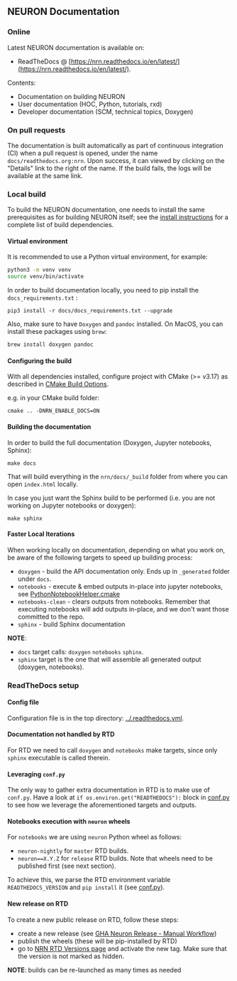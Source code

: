 ## NEURON Documentation

### Online

Latest NEURON documentation is available on:

* ReadTheDocs @ [https://nrn.readthedocs.io/en/latest/](https://nrn.readthedocs.io/en/latest/).

Contents:

* Documentation on building NEURON
* User documentation (HOC, Python, tutorials, rxd)
* Developer documentation (SCM, technical topics, Doxygen)

### On pull requests

The documentation is built automatically as part of continuous integration (CI) when a pull request is opened, under the name `docs/readthedocs.org:nrn`.
Upon success, it can viewed by clicking on the "Details" link to the right of the name.
If the build fails, the logs will be available at the same link.

### Local build

To build the NEURON documentation, one needs to install the same prerequisites as for building NEURON itself; see the [install instructions](./install/install_instructions.md) for a complete list of build dependencies.

#### Virtual environment
It is recommended to use a Python virtual environment, for example:

```bash
python3 -m venv venv
source venv/bin/activate
```

In order to build documentation locally, you need to pip install the ``docs_requirements.txt`` :
```
pip3 install -r docs/docs_requirements.txt --upgrade
```

Also, make sure to have `Doxygen` and `pandoc` installed.
On MacOS, you can install these packages using `brew`:

```bash
brew install doxygen pandoc
```

#### Configuring the build

With all dependencies installed, configure project with CMake (>= v3.17) as described in [CMake Build Options](./cmake_doc/options.rst#nrn-enable-docs-bool-off).

e.g. in your CMake build folder:

```
cmake .. -DNRN_ENABLE_DOCS=ON
```

#### Building the documentation

In order to build the full documentation (Doxygen, Jupyter notebooks, Sphinx):
```
make docs
```
That will build everything in the `nrn/docs/_build` folder from where you can open `index.html` locally.

In case you just want the Sphinx build to be performed (i.e. you are not working on Jupyter notebooks or doxygen):
```
make sphinx
```

#### Faster Local Iterations

When working locally on documentation, depending on what you work on, be aware of the following targets to speed up building process:

* `doxygen` 			- build the API documentation only. Ends up in ``_generated`` folder under ``docs``.
* `notebooks` 			- execute & embed outputs in-place into jupyter notebooks, see [PythonNotebookHelper.cmake](../cmake/PythonNotebookHelper.cmake)
* `notebooks-clean`     - clears outputs from notebooks. Remember that executing notebooks will add outputs in-place, and we don't want those committed to the repo.
* `sphinx` 				- build Sphinx documentation

**NOTE**:
* `docs` target calls: `doxygen` `notebooks` `sphinx`.
* `sphinx` target is the one that will assemble all generated output (doxygen, notebooks).

### ReadTheDocs setup

#### Config file

Configuration file is in the top directory: [../.readthedocs.yml](../.readthedocs.yml).

#### Documentation not handled by RTD

For RTD we need to call `doxygen` and `notebooks` make targets, since only `sphinx` executable is called therein.

#### Leveraging `conf.py`

The only way to gather extra documentation in RTD is to make use of `conf.py`.
Have a look at `if os.environ.get("READTHEDOCS"):` block in [conf.py](conf.py) to see how we leverage the aforementioned targets and outputs.

#### Notebooks execution with `neuron` wheels

For `notebooks` we are using `neuron` Python wheel as follows:
* `neuron-nightly` for `master` RTD builds.
* `neuron==X.Y.Z` for `release` RTD builds. Note that wheels need to be published first (see next section).

To achieve this, we parse the RTD environment variable `READTHEDOCS_VERSION` and `pip install` it (see [conf.py](conf.py)).

#### New release on RTD

To create a new public release on RTD, follow these steps:

* create a new release (see [GHA Neuron Release - Manual Workflow](https://github.com/neuronsimulator/nrn/actions?query=workflow%3A%22NEURON+Release%22))
* publish the wheels (these will be pip-installed by RTD)
* go to [NRN RTD Versions page](https://readthedocs.org/projects/nrn/versions/) and activate the new tag. Make sure that the version is not marked as hidden.

**NOTE**: builds can be re-launched as many times as needed
